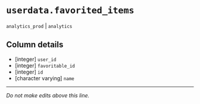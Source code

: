 # `userdata.favorited_items`
`analytics_prod` | `analytics`

## Column details
* [integer]   `user_id`
* [integer]   `favoritable_id`
* [integer]   `id`
* [character varying] `name`

-------------------------------------------------------------------------------
*Do not make edits above this line.*
